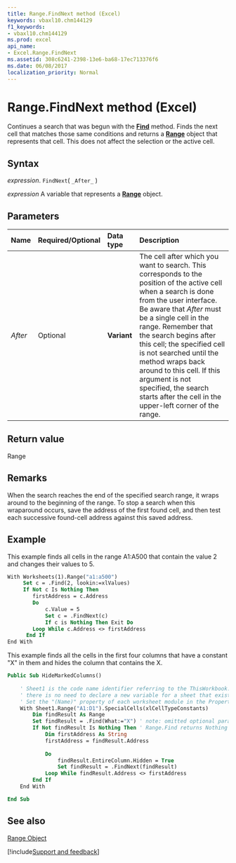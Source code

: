 ```yaml
---
title: Range.FindNext method (Excel)
keywords: vbaxl10.chm144129
f1_keywords:
- vbaxl10.chm144129
ms.prod: excel
api_name:
- Excel.Range.FindNext
ms.assetid: 308c6241-2398-13e6-ba68-17ec713376f6
ms.date: 06/08/2017
localization_priority: Normal
---
```



# Range.FindNext method (Excel)

Continues a search that was begun with the  **[Find](Excel.Range.Find.md)** method. Finds the next cell that matches those same conditions and returns a **[Range](Excel.Range(object).md)** object that represents that cell. This does not affect the selection or the active cell.


## Syntax

_expression_. `FindNext`( `_After_` )

_expression_ A variable that represents a **[Range](excel.range(object).md)** object.


## Parameters



|Name|Required/Optional|Data type|Description|
|:-----|:-----|:-----|:-----|
| _After_|Optional| **Variant**|The cell after which you want to search. This corresponds to the position of the active cell when a search is done from the user interface. Be aware that  _After_ must be a single cell in the range. Remember that the search begins after this cell; the specified cell is not searched until the method wraps back around to this cell. If this argument is not specified, the search starts after the cell in the upper-left corner of the range.|

## Return value

Range


## Remarks

When the search reaches the end of the specified search range, it wraps around to the beginning of the range. To stop a search when this wraparound occurs, save the address of the first found cell, and then test each successive found-cell address against this saved address.


## Example

This example finds all cells in the range A1:A500 that contain the value 2 and changes their values to 5.


```vb
With Worksheets(1).Range("a1:a500")
     Set c = .Find(2, lookin:=xlValues)
     If Not c Is Nothing Then
        firstAddress = c.Address
        Do
            c.Value = 5
            Set c = .FindNext(c)
            If c is Nothing Then Exit Do
        Loop While c.Address <> firstAddress
      End If
End With
```

This example finds all the cells in the first four columns that have a constant "X" in them and hides the column that contains the X.




```vb
Public Sub HideMarkedColumns()
    
    ' Sheet1 is the code name identifier referring to the ThisWorkbook.Worksheets("Sheet1") object.
    ' there is no need to declare a new variable for a sheet that exists in ThisWorkbook at compile-time.
    ' Set the "(Name)" property of each worksheet module in the Properties toolwindow (F4)    
    With Sheet1.Range("A1:D1").SpecialCells(xlCellTypeConstants)
        Dim findResult As Range
        Set findResult = .Find(What:="X") ' note: omitted optional parameter values are carried from any previous search
        If Not findResult Is Nothing Then ' Range.Find returns Nothing if there's no match
            Dim firstAddress As String
            firstAddress = findResult.Address
             
            Do
                findResult.EntireColumn.Hidden = True
                Set findResult = .FindNext(findResult)
            Loop While findResult.Address <> firstAddress
        End If
    End With

End Sub
```

<!-- note: removed 3rd example, which added nothing relevant to the topic. -->

<!-- is this section relevant? Or do I need to add my bio as well?
### About the contributor

Dennis Wallentin is the author of VSTO & .NET & Excel, a blog that focuses on .NET Framework solutions for Excel and Excel Services. Dennis has been developing Excel solutions for over 20 years and is also the coauthor of "Professional Excel Development: The Definitive Guide to Developing Applications Using Microsoft Excel, VBA and .NET (2nd Edition)." 
-->

## See also


[Range Object](Excel.Range(object).md)

[!include[Support and feedback](~/includes/feedback-boilerplate.md)]
